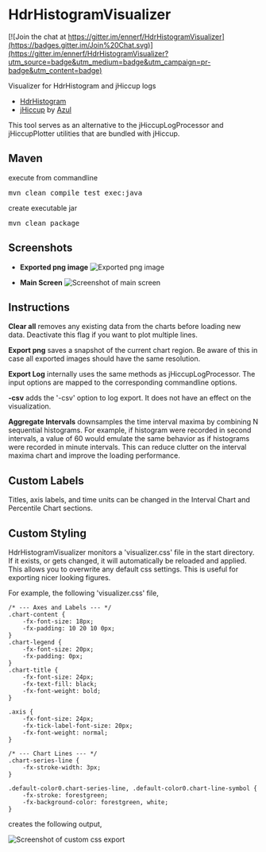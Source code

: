 HdrHistogramVisualizer
========

[![Join the chat at https://gitter.im/ennerf/HdrHistogramVisualizer](https://badges.gitter.im/Join%20Chat.svg)](https://gitter.im/ennerf/HdrHistogramVisualizer?utm_source=badge&utm_medium=badge&utm_campaign=pr-badge&utm_content=badge)

Visualizer for HdrHistogram and jHiccup logs

* [HdrHistogram](https://github.com/HdrHistogram/HdrHistogram)
* [jHiccup](https://github.com/giltene/jHiccup) by [Azul](http://www.azulsystems.com/product/jHiccup)

This tool serves as an alternative to the jHiccupLogProcessor and jHiccupPlotter utilities that are bundled with jHiccup.

<h2>Maven</h2>
execute from commandline
<pre>mvn clean compile test exec:java</pre>

create executable jar
<pre>mvn clean package</pre>

<h2>Screenshots</h2>

* **Exported png image**
![Exported png image](https://raw.githubusercontent.com/ennerf/HdrHistogramVisualizer/resources/screenshots/chart-export-2.png "PNG image export")

* **Main Screen**
![Screenshot of main screen](https://raw.githubusercontent.com/ennerf/HdrHistogramVisualizer/resources/screenshots/main-view2.png "Main screen")

<h2>Instructions</h2>

**Clear all** removes any existing data from the charts before loading new data. Deactivate this flag if you want to plot multiple lines.

**Export png** saves a snapshot of the current chart region. Be aware of this in case all exported images should have the same resolution.

**Export Log** internally uses the same methods as jHiccupLogProcessor. The input options are mapped to the corresponding commandline options.

**-csv** adds the '-csv' option to log export. It does not have an effect on the visualization.

**Aggregate Intervals** downsamples the time interval maxima by combining N sequential histograms. For example, if histogram were recorded in second intervals, a value of 60 would emulate the same behavior as if histograms were recorded in minute intervals. This can reduce clutter on the interval maxima chart and improve the loading performance.

<h2>Custom Labels</h2>

Titles, axis labels, and time units can be changed in the Interval Chart and Percentile Chart sections.

<h2>Custom Styling</h2>

HdrHistogramVisualizer monitors a 'visualizer.css' file in the start directory. If it exists, or gets changed, it will automatically be reloaded and applied. This allows you to overwrite any default css settings. This is useful for exporting nicer looking figures.

For example, the following 'visualizer.css' file,

```
/* --- Axes and Labels --- */
.chart-content {
	-fx-font-size: 18px;
    -fx-padding: 10 20 10 0px;
}
.chart-legend {
	-fx-font-size: 20px;
    -fx-padding: 0px;
}
.chart-title {
	-fx-font-size: 24px;
    -fx-text-fill: black;
    -fx-font-weight: bold;
}

.axis {
	-fx-font-size: 24px;
    -fx-tick-label-font-size: 20px;
    -fx-font-weight: normal;
}

/* --- Chart Lines --- */
.chart-series-line {
    -fx-stroke-width: 3px;
}

.default-color0.chart-series-line, .default-color0.chart-line-symbol {
    -fx-stroke: forestgreen;
	-fx-background-color: forestgreen, white;
}
```

creates the following output,

![Screenshot of custom css export](https://raw.githubusercontent.com/ennerf/HdrHistogramVisualizer/resources/screenshots/chart-export-custom.png "Export with custom CSS")


